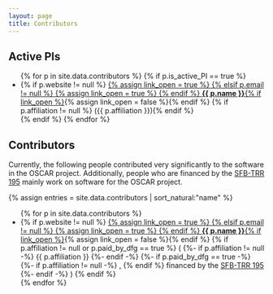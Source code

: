 ```yaml
---
layout: page
title: Contributors
---
```


## Active PIs

<ul>
{% for p in site.data.contributors %}
{% if p.is_active_PI == true %}
  <li>
    {% if p.website != null %}
        <a href="{{ p.website }}">
        {% assign link_open = true %}
    {% elsif p.email != null %}
        <a href="mailto:{{ p.email }}">
        {% assign link_open = true %}
    {% endif %}
    <strong>{{ p.name }}</strong>{% if link_open %}</a>{% assign link_open = false %}{% endif %}
    {% if p.affiliation != null %} ({{ p.affiliation }}){% endif %}
  </li>
{% endif %}
{% endfor %}
</ul>

## Contributors

Currently, the following people contributed very significantly to the software in the
OSCAR project.
Additionally, people who are financed by the [SFB-TRR 195](https://www.computeralgebra.de/sfb/) mainly work on software
for the OSCAR project.

{% assign entries = site.data.contributors | sort_natural:"name" %}
<ul>
{% for p in site.data.contributors %}
  <li>
    {% if p.website != null %}
        <a href="{{ p.website }}">
        {% assign link_open = true %}
    {% elsif p.email != null %}
        <a href="mailto:{{ p.email }}">
        {% assign link_open = true %}
    {% endif %}
    <strong>{{ p.name }}</strong>{% if link_open %}</a>{% assign link_open = false %}{% endif %}
    {% if p.affiliation != null or p.paid_by_dfg == true %}
        (
        {%- if p.affiliation != null -%}
            {{ p.affiliation }}
        {%- endif -%}
        {%- if p.paid_by_dfg == true -%}
            {%- if p.affiliation != null -%}
            ,
            {% endif %}
            financed by the <a href="https://www.computeralgebra.de/sfb/">SFB-TRR 195</a>
        {%- endif -%}
        )
    {% endif %}

</li>
    {% endfor %}
</ul>
